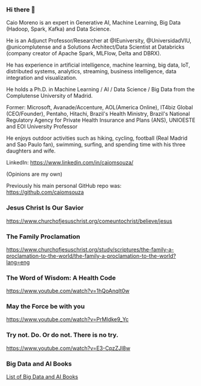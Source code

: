 ### Hi there 👋

Caio Moreno is an expert in Generative AI, Machine Learning, Big Data (Hadoop, Spark, Kafka) and Data Science.

He is an Adjunct Professor/Researcher at @IEuniversity, @UniversidadVIU, @unicomplutense and a Solutions Architect/Data Scientist at Databricks (company creator of Apache Spark, MLFlow, Delta and DBRX). 

He has experience in artificial intelligence, machine learning, big data, IoT, distributed systems, analytics, streaming, business intelligence, data integration and visualization.

He holds a Ph.D. in Machine Learning / AI / Data Science / Big Data from the Complutense University of Madrid.

Former: Microsoft, Avanade/Accenture, AOL(America Online), IT4biz Global (CEO/Founder), Pentaho, Hitachi, Brazil's Health Ministry, Brazil's National Regulatory Agency for Private Health Insurance and Plans (ANS), UNIOESTE and EOI University Professor

He enjoys outdoor activities such as hiking, cycling, football (Real Madrid and Sao Paulo fan), swimming, surfing, and spending time with his three daughters and wife.

LinkedIn: https://www.linkedin.com/in/caiomsouza/

(Opinions are my own)

Previously his main personal GitHub repo was: https://github.com/caiomsouza

### Jesus Christ Is Our Savior
https://www.churchofjesuschrist.org/comeuntochrist/believe/jesus

### The Family Proclamation
https://www.churchofjesuschrist.org/study/scriptures/the-family-a-proclamation-to-the-world/the-family-a-proclamation-to-the-world?lang=eng

### The Word of Wisdom: A Health Code
https://www.youtube.com/watch?v=1hQoAnqIt0w<BR>

### May the Force be with you
https://www.youtube.com/watch?v=PrMIdke9_Yc

### Try not. Do. Or do not. There is no try.
https://www.youtube.com/watch?v=E3-CpzZJl8w

### Big Data and AI Books
[List of Big Data and AI Books](https://github.com/drcaiomoreno/books)


<!--
**drcaiomoreno/drcaiomoreno** is a ✨ _special_ ✨ repository because its `README.md` (this file) appears on your GitHub profile.

Here are some ideas to get you started:

- 🔭 I’m currently working on ...
- 🌱 I’m currently learning ...
- 👯 I’m looking to collaborate on ...
- 🤔 I’m looking for help with ...
- 💬 Ask me about ...
- 📫 How to reach me: ...
- 😄 Pronouns: ...
- ⚡ Fun fact: ...
-->
